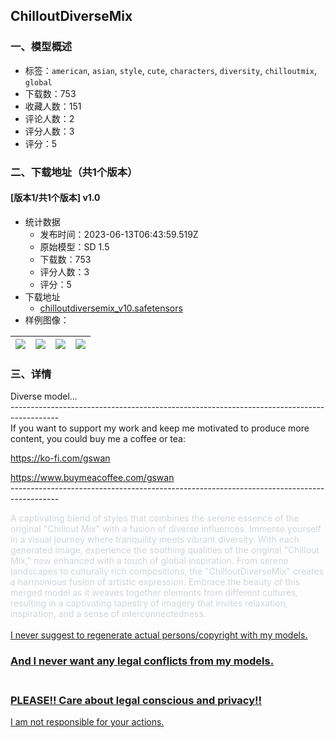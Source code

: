 ## ChilloutDiverseMix
### 一、模型概述

- 标签：`american`, `asian`, `style`, `cute`, `characters`, `diversity`, `chilloutmix`, `global`
- 下载数：753
- 收藏人数：151
- 评论人数：2
- 评分人数：3
- 评分：5

### 二、下载地址（共1个版本）

#### [版本1/共1个版本] v1.0

- 统计数据
  - 发布时间：2023-06-13T06:43:59.519Z
  - 原始模型：SD 1.5
  - 下载数：753
  - 评分人数：3
  - 评分：5
- 下载地址
  - [chilloutdiversemix_v10.safetensors](https://civitai.com/api/download/models/94973)
- 样例图像：

| <img src="https://image.civitai.com/xG1nkqKTMzGDvpLrqFT7WA/1571888b-2ae8-454a-b45e-10db3693436f/width=450/1131415.jpeg" /> | <img src="https://image.civitai.com/xG1nkqKTMzGDvpLrqFT7WA/dcd6b681-4465-4297-9d4e-13c621fa8026/width=450/1131414.jpeg" /> | <img src="https://image.civitai.com/xG1nkqKTMzGDvpLrqFT7WA/6ad80be9-e561-4068-95a0-5d9b93513c95/width=450/1131437.jpeg" /> | <img src="https://image.civitai.com/xG1nkqKTMzGDvpLrqFT7WA/df2024ad-5daf-4aa6-a455-c0827466e18e/width=450/1127660.jpeg" /> |
| ---- | ---- | ---- | ---- |


### 三、详情
<p>Diverse model...<br />------------------------------------------------------------------------------------------<br />If you want to support my work and keep me motivated to produce more content, you could buy me a coffee or tea:</p><p><a target="_blank" rel="ugc" href="https://ko-fi.com/gswan">https://ko-fi.com/gswan</a></p><p><a target="_blank" rel="ugc" href="https://www.buymeacoffee.com/gswan">https://www.buymeacoffee.com/gswan</a><br />------------------------------------------------------------------------------------------</p><p><span style="color:rgb(209, 213, 219)">A captivating blend of styles that combines the serene essence of the original "Chillout Mix" with a fusion of diverse influences. Immerse yourself in a visual journey where tranquility meets vibrant diversity. With each generated image, experience the soothing qualities of the original "Chillout Mix," now enhanced with a touch of global inspiration. From serene landscapes to culturally rich compositions, the "ChilloutDiverseMix" creates a harmonious fusion of artistic expression. Embrace the beauty of this merged model as it weaves together elements from different cultures, resulting in a captivating tapestry of imagery that invites relaxation, inspiration, and a sense of interconnectedness.</span><br /><br /><u>I never suggest to regenerate actual persons/copyright with my models.</u></p><h3 id="heading-93"><u>And I never want any legal conflicts from my models.</u></h3><h3 id="heading-94"><br /><u>PLEASE!! Care about legal conscious and privacy!!</u></h3><p><u>I am not responsible for your actions.</u></p>